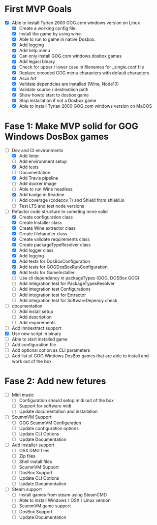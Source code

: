 # First MVP Goals
-   [x] Able to install Tyrian 2000 GOG.com windows version on Linux
    -   [x] Create a working config file.
    -   [x] Install the game by using wine.
    -   [x] Able to run to game in native Dosbox.
    -   [x] Add logging
    -   [x] Add help menu
    -   [x] Can only install GOG.com windows dosbox games
    -   [x] Add legaci binary
    -   [X] Check for upper / lower case in filenames for _single.conf file
    -   [x] Replace encoded GOG menu characters with default characters
    -   [x] Ascii Art
    -   [x] Validate dependcies are installed (Wine, Node10)
    -   [X] Validate source / destinatiion path
    -   [X] Show howto start to dosbox game
    -   [X] Stop installation if not a Dosbox game
    -   [X] Able to install Tyrian 2000 GOG.com windows version on MaCOS 

# Fase 1: Make MVP solid for GOG Windows DosBox games
-   [ ] Dev and CI environments
    -   [x] Add linter
    -   [ ] Add environment setup
    -   [x] Add tests
    -   [ ] Documentation
    -   [x] Add Travis pipeline
    -   [ ] Add docker image
    -   [ ] Able to run Wine headless
    -   [x] Add badge in Readme
    -   [ ] Add coverage (codecov ?) and Shield from shield.io   
    -   [ ] Test LTS and test node versions
-   [ ] Refactor code structure to someting more solid
    -   [x] Create configuration class
    -   [x] Create Installer class
    -   [x] Create Wine extractor class
    -   [x] Create filehandler class
    -   [x] Create validate requirements class
    -   [x] Create packageTypeResolver class
    -   [x] Add logger class
    -   [x] Add logging
    -   [x] Add tests for DosBoxConfiguration
    -   [x] Add tests for GOGDosBoxRunConfiguration
    -   [x] Add tests for GameInstaller
    -   [ ] Use cli dependency in packageTypes (GOG, DOSBox GOG)
    -   [ ] Add integration test for PackageTypesResolver
    -   [ ] Add integration test Configurations
    -   [ ] Add integration test for Extractor
    -   [ ] Add integration test for SoftwareDepency check
-   [ ] documentation   
    -   [ ] Add install setup
    -   [ ] Add description
    -   [ ] Add requirements
-   [ ] Add innoextract support
-   [x] Use new script in binary
-   [ ] Able to start installed game
-   [ ] Add configuration file
-   [ ] Add optional option as CLI parameters
-   [ ] Add list of GOG Windows DosBox games that are able to install and work out of the box

# Fase 2: Add new fetures
-   [ ] Midi music
    -   [ ] Configuration should setup midi out of the box
    -   [ ] Support for software midi
    -   [ ] Update documentation and installation
-   [ ] ScummVM Support
    -   [ ] GOG ScummVM Configuration
    -   [ ] Update configuration options
    -   [ ] Update CLI Options 
    -   [ ] Update Documentation   
-   [ ] Add installer support
    -   [ ] OSX DMG files
    -   [ ] Zip files
    -   [ ] Shell install files
    -   [ ] ScummVM Support
    -   [ ] DosBox Support
    -   [ ] Update CLI Options
    -   [ ] Update Documentation
-   [ ] Steam support
    -   [ ] Install games from steam using SteamCMD
    -   [ ] Able to install Windows / OSX / Linux version
    -   [ ] ScummVM game support
    -   [ ] DosBox Support
    -   [ ] Update Documentation
